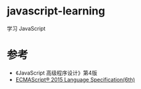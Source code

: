 # javascript-learning

学习 JavaScript

# 参考

- 《JavaScript 高级程序设计》第4版
- [ECMAScript® 2015 Language Specification(6th)](https://262.ecma-international.org/6.0/)
